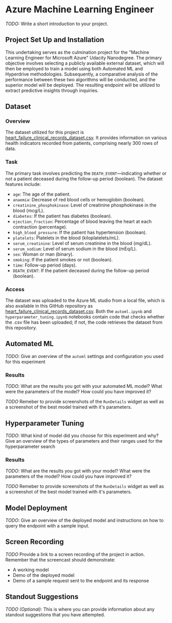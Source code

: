 
# Azure Machine Learning Engineer

*TODO:* Write a short introduction to your project.

## Project Set Up and Installation
This undertaking serves as the culmination project for the "Machine Learning Engineer for Microsoft Azure" Udacity Nanodegree. The primary objective involves selecting a publicly available external dataset, which will then be employed to train a model using both Automated ML and Hyperdrive methodologies. Subsequently, a comparative analysis of the performance between these two algorithms will be conducted, and the superior model will be deployed. The resulting endpoint will be utilized to extract predictive insights through inquiries.

## Dataset

### Overview

The dataset utilized for this project is [heart_failure_clinical_records_dataset.csv](https://www.kaggle.com/andrewmvd/heart-failure-clinical-data). It provides information on various health indicators recorded from patients, comprising nearly 300 rows of data.

### Task

The primary task involves predicting the `DEATH_EVENT`—indicating whether or not a patient deceased during the follow-up period (boolean). The dataset features include:

- `age`: The age of the patient.
- `anaemia`: Decrease of red blood cells or hemoglobin (boolean).
- `creatinine_phosphokinase`: Level of creatinine phosphokinase in the blood (mcg/L).
- `diabetes`: If the patient has diabetes (boolean).
- `ejection_fraction`: Percentage of blood leaving the heart at each contraction (percentage).
- `high_blood_pressure`: If the patient has hypertension (boolean).
- `platelets`: Platelets in the blood (kiloplatelets/mL).
- `serum_creatinine`: Level of serum creatinine in the blood (mg/dL).
- `serum_sodium`: Level of serum sodium in the blood (mEq/L).
- `sex`: Woman or man (binary).
- `smoking`: If the patient smokes or not (boolean).
- `time`: Follow-up period (days).
- `DEATH_EVENT`: If the patient deceased during the follow-up period (boolean).

### Access

The dataset was uploaded to the Azure ML studio from a local file, which is also available in this GitHub repository as [heart_failure_clinical_records_dataset.csv](heart_failure_clinical_records_dataset.csv). Both the `automl.ipynb` and `hyperparameter_tuning.ipynb` notebooks contain code that checks whether the .csv file has been uploaded; if not, the code retrieves the dataset from this repository.


## Automated ML
*TODO*: Give an overview of the `automl` settings and configuration you used for this experiment

### Results
*TODO*: What are the results you got with your automated ML model? What were the parameters of the model? How could you have improved it?

*TODO* Remeber to provide screenshots of the `RunDetails` widget as well as a screenshot of the best model trained with it's parameters.

## Hyperparameter Tuning
*TODO*: What kind of model did you choose for this experiment and why? Give an overview of the types of parameters and their ranges used for the hyperparameter search


### Results
*TODO*: What are the results you got with your model? What were the parameters of the model? How could you have improved it?

*TODO* Remeber to provide screenshots of the `RunDetails` widget as well as a screenshot of the best model trained with it's parameters.

## Model Deployment
*TODO*: Give an overview of the deployed model and instructions on how to query the endpoint with a sample input.

## Screen Recording
*TODO* Provide a link to a screen recording of the project in action. Remember that the screencast should demonstrate:
- A working model
- Demo of the deployed  model
- Demo of a sample request sent to the endpoint and its response

## Standout Suggestions
*TODO (Optional):* This is where you can provide information about any standout suggestions that you have attempted.
